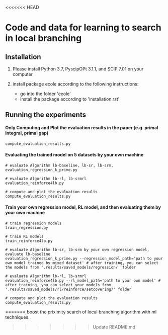 <<<<<<< HEAD
# Code and data for learning to search in local branching


## Installation

1. Please install Python 3.7, PyscipOPt 3.1.1, and SCIP 7.01 on your computer

2. install package ecole according to the following instructions:
    - go into the folder 'ecole'
    - install the package according to 'installation.rst'

## Running the experiments

#### Only Computing and Plot the evaluation results in the paper (e.g. primal integral, primal gap)
```
compute_evaluation_results.py
```

#### Evaluating the trained model on 5 datasets by your own machine
```
# evaluate Algorithm lb-baseline, lb-sr, lb-srm, 
evaluation_regression_k_prime.py

# evaluate Algorithm lb-rl, lb-srmrl
evaluation_reinforce4lb.py

# compute and plot the evaluation results
compute_evaluation_results.py
```

#### Train your own regression model, RL model, and then evaluating them by your own machine
```
# train regression models
train_regression.py

# train RL models
train_reinforce4lb.py

# evaluate Algorithm lb-sr, lb-srm by your own regression model, evaluate lb-baseline 
evaluation_regression_k_prime.py --regression_model_path='path to your own model trained by mixed dataset' # after training, you can select the models from '.results/saved_models/regression/' folder 

# evaluate Algorithm lb-rl, lb-srmrl
evaluation_reinforce4lb.py --rl_model_path='path to your own model' # after training, you can select your models from '.results/saved_models/rl/reinforce/setcovering/' folder

# compute and plot the evaluation results
compute_evaluation_results.py
```
=======
boost the priximity search of local branching algorithm with ml techniques.
>>>>>>> Update README.md
